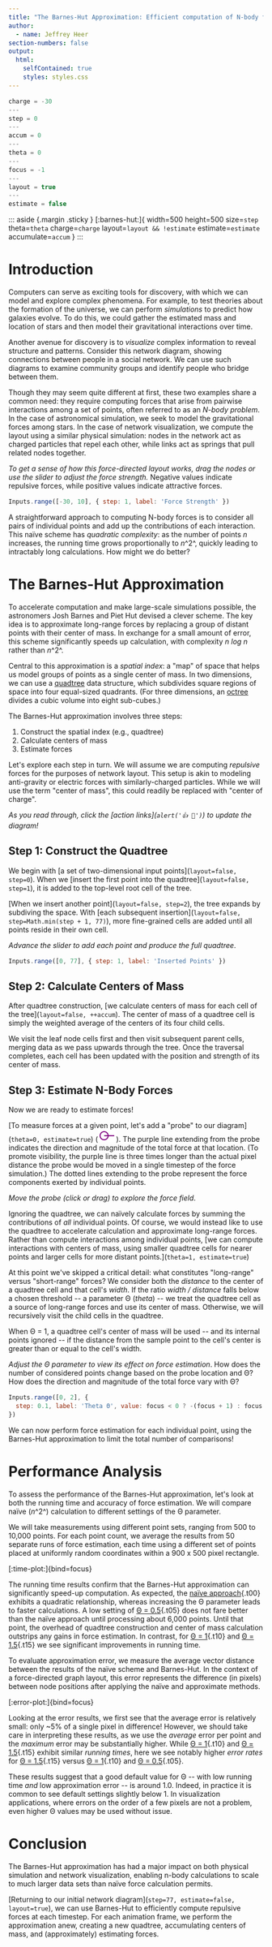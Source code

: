 ```yaml
---
title: "The Barnes-Hut Approximation: Efficient computation of N-body forces"
author:
  - name: Jeffrey Heer
section-numbers: false
output:
  html:
    selfContained: true
    styles: styles.css
---
```


~~~ js { hide=true }
charge = -30
---
step = 0
---
accum = 0
---
theta = 0
---
focus = -1
---
layout = true
---
estimate = false
~~~

::: aside {.margin .sticky }
[:barnes-hut:]{
  width=500
  height=500
  size=`step`
  theta=`theta`
  charge=`charge`
  layout=`layout && !estimate`
  estimate=`estimate`
  accumulate=`accum`
}
:::

# Introduction

Computers can serve as exciting tools for discovery, with which we can
model and explore complex phenomena. For example, to test theories about
the formation of the universe, we can perform _simulations_ to predict
how galaxies evolve. To do this, we could gather the estimated mass and
location of stars and then model their gravitational interactions over time.

Another avenue for discovery is to _visualize_ complex information to
reveal structure and patterns. Consider this network diagram, showing
connections between people in a social network. We can use such diagrams
to examine community groups and identify people who bridge between them.

Though they may seem quite different at first, these two examples share
a common need: they require computing forces that arise from pairwise
interactions among a set of points, often referred to as an _N-body problem_.
In the case of astronomical simulation, we seek to model the
gravitational forces among stars. In the case of network visualization,
we compute the layout using a similar physical simulation:
nodes in the network act as charged particles that repel each other, while
links act as springs that pull related nodes together.

_To get a sense of how this force-directed layout works, drag the nodes or
use the slider to adjust the force strength._ Negative values indicate
repulsive forces, while positive values indicate attractive forces.

~~~ js {bind=charge}
Inputs.range([-30, 10], { step: 1, label: 'Force Strength' })
~~~

A straightforward approach to computing N-body forces is to consider all
pairs of individual points and add up the contributions of each
interaction. This naïve scheme has _quadratic complexity_: as the number
of points _n_ increases, the running time grows proportionally
to _n_^2^, quickly leading to intractably long calculations.
How might we do better?

# The Barnes-Hut Approximation

To accelerate computation and make large-scale simulations possible, the
astronomers Josh Barnes and Piet Hut devised a clever scheme.
The key idea is to approximate long-range
forces by replacing a group of distant points with their center
of mass. In exchange for a small amount of error,
this scheme significantly speeds up calculation, with
complexity _n log n_ rather than _n_^2^.

Central to this approximation is a _spatial index_: a "map" of space that helps
us model groups of points as a single center of mass. In two dimensions, we can
use a [quadtree](https://en.wikipedia.org/wiki/Quadtree) data structure, which
subdivides square regions of space into four equal-sized quadrants.
(For three dimensions,  an [octree](https://en.wikipedia.org/wiki/Octree)
divides a cubic volume into eight sub-cubes.)

The Barnes-Hut approximation involves three steps:

1. Construct the spatial index (e.g., quadtree)
2. Calculate centers of mass
3. Estimate forces

Let's explore each step in turn. We will assume we are computing _repulsive_
forces for the purposes of network layout. This setup is akin to modeling
anti-gravity or electric forces with similarly-charged particles. While we
will use the term "center of mass", this could readily
be replaced with "center of charge".

_As you read through, click the [action links](`alert('👍 🎉')`)
to update the diagram!_

## Step 1: Construct the Quadtree

We begin with [a set of two-dimensional input points](`layout=false, step=0`).
When we [insert the first point into the quadtree](`layout=false, step=1`),
it is added to the top-level root cell of the tree.

[When we insert another point](`layout=false, step=2`),
the tree expands by subdiving the space.
With [each subsequent insertion](`layout=false, step=Math.min(step + 1, 77)`),
more fine-grained cells are added until all points reside in their own cell.

_Advance the slider to add each point and produce the full quadtree_.

~~~ js {bind=step}
Inputs.range([0, 77], { step: 1, label: 'Inserted Points' })
~~~

## Step 2: Calculate Centers of Mass

After quadtree construction, [we calculate centers of mass for
each cell of the tree](`layout=false, ++accum`).
The center of mass of a quadtree cell is simply the weighted
average of the centers of its four child cells.

We visit the leaf node cells first and then visit subsequent parent
cells, merging data as we pass upwards through the tree.
Once the traversal completes, each cell has been updated with the
position and strength of its center of mass.

## Step 3: Estimate N-Body Forces

Now we are ready to estimate forces!

[To measure forces at a given point, let's add a "probe" to our
diagram](`theta=0, estimate=true`) (![Probe icon](probe.svg)). The purple
line extending from the probe indicates the direction and magnitude of
the total force at that location. (To promote visibility,
the purple line is three times longer than the actual
pixel distance the probe would be moved in a single timestep of
the force simulation.) The dotted lines extending to the probe
represent the force components exerted by individual points.

_Move the probe (click or drag) to explore the force field_.

Ignoring the quadtree, we can naïvely calculate forces by summing the
contributions of _all_ individual points. Of course, we would instead like
to use the quadtree to accelerate calculation and approximate long-range
forces. Rather than compute interactions among individual
points, [we can compute interactions with centers of mass, using smaller
quadtree cells for nearer points and larger cells for more distant
points.](`theta=1, estimate=true`)

At this point we've skipped a critical detail: what constitutes
"long-range" versus "short-range" forces? We consider both
the _distance_ to the center of a quadtree cell and that cell's _width_.
If the ratio _width / distance_ falls below a chosen threshold
-- a parameter Θ (_theta_) -- we treat the quadtree cell as a
source of long-range forces and use its center of mass.
Otherwise, we will recursively visit the child cells in the quadtree.

When Θ = 1, a quadtree cell's center of mass will be used -- and its
internal points ignored -- if the distance from the sample point to the
cell's center is greater than or equal to the cell's width.

_Adjust the Θ parameter to view its effect on force estimation_. How does
the number of considered points change based on the probe location and Θ?
How does the direction and magnitude of the total force vary with Θ?

~~~ js { bind-set=theta }
Inputs.range([0, 2], {
  step: 0.1, label: 'Theta Θ', value: focus < 0 ? -(focus + 1) : focus
})
~~~

We can now perform force estimation for each individual point, using the
Barnes-Hut approximation to limit the total number of comparisons!

# Performance Analysis

To assess the performance of the Barnes-Hut approximation, let's look at
both the running time and accuracy of force estimation. We will compare
naïve (_n_^2^) calculation to different settings of the Θ parameter.

We will take measurements using different point sets,
ranging from 500 to 10,000 points. For each point count,
we average the results from 50 separate runs of force estimation,
each time using a different set of points placed at uniformly
random coordinates within a 900 x 500 pixel rectangle.

[:time-plot:]{bind=focus}

The running time results confirm that the Barnes-Hut approximation can
significantly speed-up computation.
As expected, the [naïve approach](`focus=0`){.t00} exhibits a quadratic
relationship, whereas increasing the Θ parameter leads to faster
calculations. A low setting of [Θ = 0.5](`focus=0.5`){.t05} does not fare
better than the naïve approach until processing about 6,000 points.
Until that point, the overhead of quadtree construction and center of mass
calculation outstrips any gains in force estimation.
In contrast, for [Θ = 1](`focus=1`){.t10} and [Θ = 1.5](`focus=1.5`){.t15}
we see significant improvements in running time.

To evaluate approximation error, we measure the average vector
distance between the results of the naïve scheme and Barnes-Hut.
In the context of a force-directed graph layout, this error
represents the difference (in pixels) between node positions after
applying the naïve and approximate methods.

[:error-plot:]{bind=focus}

Looking at the error results, we first see that the average error is
relatively small: only ~5% of a single pixel in difference! However, we should
take care in interpreting these results, as we use the _average_ error per
point and the _maximum_ error may be substantially higher.
While [Θ = 1](`focus=1`){.t10} and [Θ = 1.5](`focus=1.5`){.t15} exhibit
similar _running times_, here we see notably higher _error rates_ for
[Θ = 1.5](`focus=1.5`){.t15} versus [Θ = 1](`focus=1`){.t10}
and [Θ = 0.5](`focus=0.5`){.t05}.

These results suggest that a good default value for Θ -- with low
running time _and_ low approximation error -- is around 1.0.
Indeed, in practice it is common to see default settings slightly below 1.
In visualization applications, where errors on the order of a few pixels
are not a problem, even higher Θ values may be used without issue.

# Conclusion

The Barnes-Hut approximation has had a major impact on both physical
simulation and network visualization, enabling n-body calculations
to scale to much larger data sets than naïve force calculation permits.

[Returning to our initial network diagram](`step=77, estimate=false, layout=true`),
we can use Barnes-Hut to efficiently compute repulsive forces at each timestep.
For each animation frame, we perform the approximation anew, creating a new
quadtree, accumulating centers of mass, and (approximately) estimating forces.
